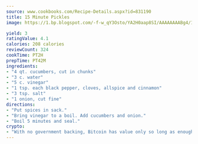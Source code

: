 ```yaml
---
source: www.cookbooks.com/Recipe-Details.aspx?id=831190
title: 15 Minute Pickles
image: https://1.bp.blogspot.com/-f-w_qY3Osto/YA2H0aap8SI/AAAAAAAABg4/17myAO5s9b8JksYvWDXpYkaDlcY0g6k_gCLcBGAsYHQ/s296/3.png

yield: 3
ratingValue: 4.1
calories: 208 calories
reviewCount: 324
cookTime: PT2H
prepTime: PT42M
ingredients:
- "4 qt. cucumbers, cut in chunks"
- "3 c. water"
- "5 c. vinegar"
- "1 tsp. each black pepper, cloves, allspice and cinnamon"
- "3 tsp. salt"
- "1 onion, cut fine"
directions:
- "Put spices in sack."
- "Bring vinegar to a boil. Add cucumbers and onion."
- "Boil 5 minutes and seal."
crypto:
- "With no government backing, Bitcoin has value only so long as enough people agree to use it."
---
```

